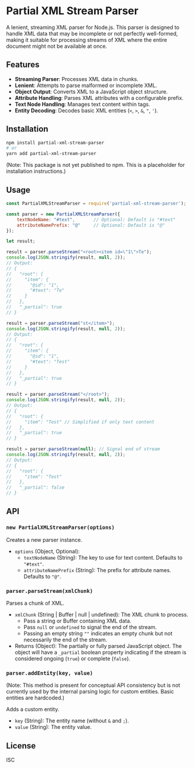 # Partial XML Stream Parser

A lenient, streaming XML parser for Node.js. This parser is designed to handle XML data that may be incomplete or not perfectly well-formed, making it suitable for processing streams of XML where the entire document might not be available at once.

## Features

*   **Streaming Parser**: Processes XML data in chunks.
*   **Lenient**: Attempts to parse malformed or incomplete XML.
*   **Object Output**: Converts XML to a JavaScript object structure.
*   **Attribute Handling**: Parses XML attributes with a configurable prefix.
*   **Text Node Handling**: Manages text content within tags.
*   **Entity Decoding**: Decodes basic XML entities (`<`, `>`, `&`, `"`, `'`).

## Installation

```bash
npm install partial-xml-stream-parser
# or
yarn add partial-xml-stream-parser
```
(Note: This package is not yet published to npm. This is a placeholder for installation instructions.)

## Usage

```javascript
const PartialXMLStreamParser = require('partial-xml-stream-parser');

const parser = new PartialXMLStreamParser({
    textNodeName: "#text",       // Optional: Default is "#text"
    attributeNamePrefix: "@"     // Optional: Default is "@"
});

let result;

result = parser.parseStream("<root><item id=\"1\">Te");
console.log(JSON.stringify(result, null, 2));
// Output:
// {
//   "root": {
//     "item": {
//       "@id": "1",
//       "#text": "Te"
//     }
//   },
//   "_partial": true
// }

result = parser.parseStream("st</item>");
console.log(JSON.stringify(result, null, 2));
// Output:
// {
//   "root": {
//     "item": {
//       "@id": "1",
//       "#text": "Test"
//     }
//   },
//   "_partial": true
// }

result = parser.parseStream("</root>");
console.log(JSON.stringify(result, null, 2));
// Output:
// {
//   "root": {
//     "item": "Test" // Simplified if only text content
//   },
//   "_partial": true
// }

result = parser.parseStream(null); // Signal end of stream
console.log(JSON.stringify(result, null, 2));
// Output:
// {
//   "root": {
//     "item": "Test"
//   },
//   "_partial": false
// }
```

## API

### `new PartialXMLStreamParser(options)`

Creates a new parser instance.

*   `options` (Object, Optional):
    *   `textNodeName` (String): The key to use for text content. Defaults to `"#text"`.
    *   `attributeNamePrefix` (String): The prefix for attribute names. Defaults to `"@"`.

### `parser.parseStream(xmlChunk)`

Parses a chunk of XML.

*   `xmlChunk` (String | Buffer | null | undefined): The XML chunk to process.
    *   Pass a string or Buffer containing XML data.
    *   Pass `null` or `undefined` to signal the end of the stream.
    *   Passing an empty string `""` indicates an empty chunk but not necessarily the end of the stream.
*   Returns (Object): The partially or fully parsed JavaScript object. The object will have a `_partial` boolean property indicating if the stream is considered ongoing (`true`) or complete (`false`).

### `parser.addEntity(key, value)`

(Note: This method is present for conceptual API consistency but is not currently used by the internal parsing logic for custom entities. Basic entities are hardcoded.)

Adds a custom entity.

*   `key` (String): The entity name (without `&` and `;`).
*   `value` (String): The entity value.

## License

ISC